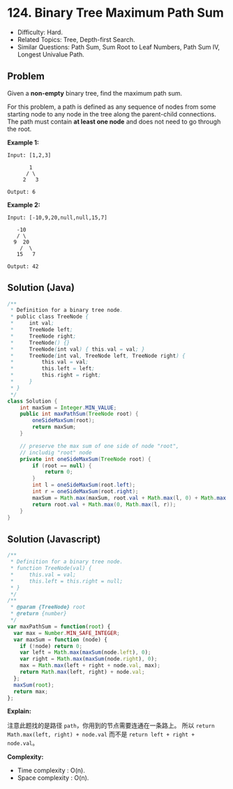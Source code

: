 # 124. Binary Tree Maximum Path Sum

- Difficulty: Hard.
- Related Topics: Tree, Depth-first Search.
- Similar Questions: Path Sum, Sum Root to Leaf Numbers, Path Sum IV, Longest Univalue Path.

## Problem

Given a **non-empty** binary tree, find the maximum path sum.

For this problem, a path is defined as any sequence of nodes from some starting node to any node in the tree along the parent-child connections. The path must contain **at least one node** and does not need to go through the root.

**Example 1:**

```
Input: [1,2,3]

       1
      / \
     2   3

Output: 6
```

**Example 2:**

```
Input: [-10,9,20,null,null,15,7]

   -10
   / \
  9  20
    /  \
   15   7

Output: 42
```

## Solution (Java)
```java
/**
 * Definition for a binary tree node.
 * public class TreeNode {
 *     int val;
 *     TreeNode left;
 *     TreeNode right;
 *     TreeNode() {}
 *     TreeNode(int val) { this.val = val; }
 *     TreeNode(int val, TreeNode left, TreeNode right) {
 *         this.val = val;
 *         this.left = left;
 *         this.right = right;
 *     }
 * }
 */
class Solution {
    int maxSum = Integer.MIN_VALUE;
    public int maxPathSum(TreeNode root) {
        oneSideMaxSum(root);
        return maxSum;
    }

    // preserve the max sum of one side of node "root",
    // includig "root" node
    private int oneSideMaxSum(TreeNode root) {
        if (root == null) {
            return 0;
        }
        int l = oneSideMaxSum(root.left);
        int r = oneSideMaxSum(root.right);
        maxSum = Math.max(maxSum, root.val + Math.max(l, 0) + Math.max(r, 0));
        return root.val + Math.max(0, Math.max(l, r));
    }
}
```

## Solution (Javascript)

```javascript
/**
 * Definition for a binary tree node.
 * function TreeNode(val) {
 *     this.val = val;
 *     this.left = this.right = null;
 * }
 */
/**
 * @param {TreeNode} root
 * @return {number}
 */
var maxPathSum = function(root) {
  var max = Number.MIN_SAFE_INTEGER;
  var maxSum = function (node) {
    if (!node) return 0;
    var left = Math.max(maxSum(node.left), 0);
    var right = Math.max(maxSum(node.right), 0);
    max = Math.max(left + right + node.val, max);
    return Math.max(left, right) + node.val;
  };
  maxSum(root);
  return max;
};
```

**Explain:**

注意此题找的是路径 `path`，你用到的节点需要连通在一条路上。
所以 `return Math.max(left, right) + node.val` 而不是 `return left + right + node.val`。

**Complexity:**

* Time complexity : O(n).
* Space complexity : O(n).
